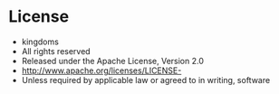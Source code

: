 # License

- kingdoms
- All rights reserved
- Released under the Apache License, Version 2.0
- http://www.apache.org/licenses/LICENSE-
- Unless required by applicable law or agreed to in writing, software
